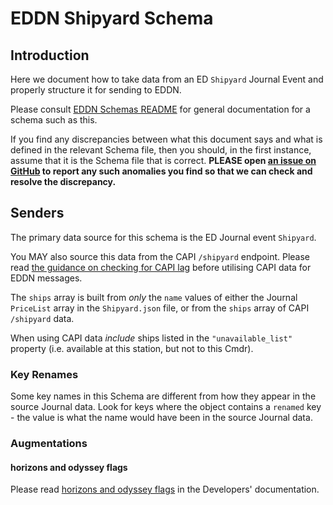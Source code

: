 # EDDN Shipyard Schema

## Introduction
Here we document how to take data from an ED `Shipyard` Journal
Event and properly structure it for sending to EDDN.

Please consult [EDDN Schemas README](./README-EDDN-schemas.md) for general
documentation for a schema such as this.

If you find any discrepancies between what this document says and what is
defined in the relevant Schema file, then you should, in the first instance,
assume that it is the Schema file that is correct.
**PLEASE open
[an issue on GitHub](https://github.com/EDCD/EDDN/issues/new/choose)
to report any such anomalies you find so that we can check and resolve the
discrepancy.**

## Senders
The primary data source for this schema is the ED Journal event
`Shipyard`.

You MAY also source this data from the CAPI `/shipyard` endpoint.
Please read
[the guidance on checking for CAPI lag](../docs/Developers.md#detecting-capi-data-lag)
before utilising CAPI data for EDDN messages.

The `ships` array is built from *only* the `name` values of either the Journal
`PriceList` array in the `Shipyard.json` file, or from the `ships` array of
CAPI `/shipyard` data.

When using CAPI data *include* ships listed in the `"unavailable_list"` 
property (i.e. available at this station, but not to this Cmdr).

### Key Renames
Some key names in this Schema are different from how they appear in the source
Journal data.  Look for keys where the object contains a `renamed` key - the
value is what the name would have been in the source Journal data.

### Augmentations
#### horizons and odyssey flags
Please read [horizons and odyssey flags](../../docs/Developers.md#horizons-and-odyssey-flags)
in the Developers' documentation.
